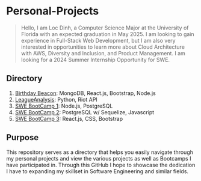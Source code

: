# Personal-Projects
>Hello, I am Loc Dinh, a Computer Science Major at the University of Florida with an expected graduation in May 2025. I am looking to gain experience in Full-Stack Web Development, but I am also very interested in opportunities to learn more about Cloud Architecture with AWS, Diversity and Inclusion, and Product Management. I am looking for a 2024 Summer Internship Opportunity for SWE.

## Directory
 1. [Birthday Beacon](/BirthdayBeacon/README.md): MongoDB, React.js, Bootstrap, Node.js
 2. [LeagueAnalysis](/LeagueAnalysis/README.md): Python, Riot API
 3. [SWE BootCamp 1](/BootCamp1/server.js): Node.js, PostgreSQL
 4. [SWE BootCamp 2](/BootCamp2/BootCamp2.md): PostgreSQL w/ Sequelize, Javascript
 5. [SWE BootCamp 3](/BootCamp3/BootCamp3.md): React.js, CSS, Bootstrap

 ## Purpose
 This repository serves as a directory that helps you easily navigate through my personal projects and view the various projects as well as Bootcamps I have participated in. Through this GitHub I hope to showcase the dedication I have to expanding my skillset in Software Engineering and similar fields.